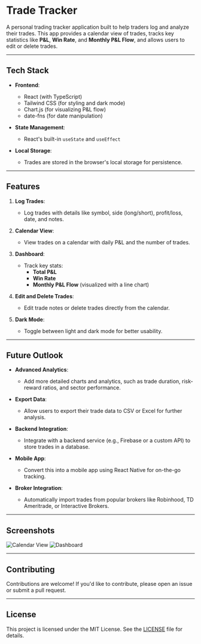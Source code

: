 # Trade Tracker

A personal trading tracker application built to help traders log and analyze their trades. This app provides a calendar view of trades, tracks key statistics like **P&L**, **Win Rate**, and **Monthly P&L Flow**, and allows users to edit or delete trades.

---

## **Tech Stack**

- **Frontend**:
  - React (with TypeScript)
  - Tailwind CSS (for styling and dark mode)
  - Chart.js (for visualizing P&L flow)
  - date-fns (for date manipulation)

- **State Management**:
  - React's built-in `useState` and `useEffect`

- **Local Storage**:
  - Trades are stored in the browser's local storage for persistence.

---

## **Features**

1. **Log Trades**:
   - Log trades with details like symbol, side (long/short), profit/loss, date, and notes.
   
2. **Calendar View**:
   - View trades on a calendar with daily P&L and the number of trades.

3. **Dashboard**:
   - Track key stats:
     - **Total P&L**
     - **Win Rate**
     - **Monthly P&L Flow** (visualized with a line chart)

4. **Edit and Delete Trades**:
   - Edit trade notes or delete trades directly from the calendar.

5. **Dark Mode**:
   - Toggle between light and dark mode for better usability.

---

## **Future Outlook**

- **Advanced Analytics**:
  - Add more detailed charts and analytics, such as trade duration, risk-reward ratios, and sector performance.

- **Export Data**:
  - Allow users to export their trade data to CSV or Excel for further analysis.

- **Backend Integration**:
  - Integrate with a backend service (e.g., Firebase or a custom API) to store trades in a database.

- **Mobile App**:
  - Convert this into a mobile app using React Native for on-the-go tracking.

- **Broker Integration**:
  - Automatically import trades from popular brokers like Robinhood, TD Ameritrade, or Interactive Brokers.

---

## **Screenshots**

![Calendar View](./screenshots/calendar.png)
![Dashboard](./screenshots/dashboard.png)

---

## **Contributing**

Contributions are welcome! If you'd like to contribute, please open an issue or submit a pull request.

---

## **License**

This project is licensed under the MIT License. See the [LICENSE](./LICENSE) file for details.
